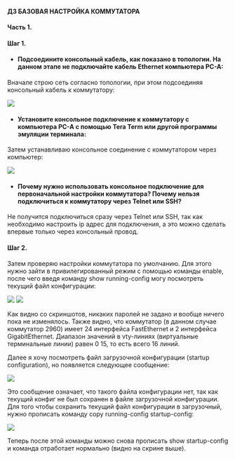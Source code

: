 #### ДЗ БАЗОВАЯ НАСТРОЙКА КОММУТАТОРА

#### Часть 1.

#### Шаг 1.

- #### Подсоедините консольный кабель, как показано в топологии. На данном этапе не подключайте кабель Ethernet компьютера PC-A:

Вначале строю сеть согласно топологии, при этом подсоединяя консольный кабель к коммутатору:

![](https://github.com/Art1shock/images/blob/main/Screenshot_1.png)

- #### Установите консольное подключение к коммутатору с компьютера PC-A с помощью Tera Term или другой программы эмуляции терминала:

Затем устанавливаю консольное соединение с коммутатором через компьютер:

![](https://github.com/Art1shock/images/blob/main/Screenshot_2.png)

- #### Почему нужно использовать консольное подключение для первоначальной настройки коммутатора? Почему нельзя подключиться к коммутатору через Telnet или SSH?

Не получится подключиться сразу через Telnet или SSH, так как необходимо настроить ip адрес для подключения, а это
можно сделать впервые только через консольный провод.

#### Шаг 2.

Затем проверяю настройки коммутатора по умолчанию. Для этого нужно зайти в привилегированный режим с помощью команды enable, после чего
введя команду show running-config могу посмотреть текущий файл конфигурации:

![](https://github.com/Art1shock/images/blob/main/Screenshot_3.png)
![](https://github.com/Art1shock/images/blob/main/Screenshot_4.png)

Как видно со скриншотов, никаких паролей не задано и вообще ничего пока не изменялось. Также видно, что коммутатор (в данном случае коммутатор 2960)
имеет 24 интерфейса FastEthernet и 2 интерфейса GigabitEthernet. Диапазон значений в vty-линиях (виртуальные терминальные линии) равен 0 15, то есть всего 16 линий.

Далее я хочу посмотреть файл загрузочной конфигурации (startup configuration), но появляется следующее сообщение:

![](https://github.com/Art1shock/images/blob/main/Screenshot_5.png)

Это сообщение означает, что такого файла конфигурации нет, так как текущий конфиг не был сохранен в файле загрузочной конфигурации. Для того чтобы сохранить текущий файл конфигурации в загрузочный, нужно прописать команду copy running-config startup-config:


![](https://github.com/Art1shock/images/blob/main/Screenshot_6.png)

Теперь после этой команды можно снова прописать show startup-config и команда отработает нормально (видно на скрине выше).

